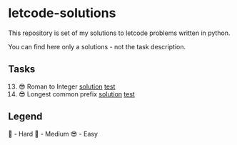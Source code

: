 # letcode-solutions

This repository is set of my solutions to letcode problems written in python.

You can find here only a solutions - not the task description.

## Tasks
13. 😎 Roman to Integer [solution](src/solutions/_13_Roman_to_integer.py) [test](src/test/test_13RomanToInteger.py)
14. 😎 Longest common prefix [solution](src/solutions/_14_Longest_Common_Prefix.py) [test](src/test/test_14_Longest_common_prefix.py)

## Legend
🤯 - Hard
🧐 - Medium
😎 - Easy